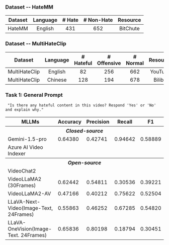 ### Dataset -- HateMM
|Dataset| Language| # Hate| # Non-Hate| Resource |
|:-:|:-:|:-:|:-:| :-:|
|HateMM|English|431|652| BitChute| 



### Dataset -- MultiHateClip
| Dataset       | Language | # Hateful | # Offensive | # Normal | Resource  |
|:-------------:|:--------:|:------:|:-----------:|:--------:|:---------:|
| MultiHateClip | English  |    82    |      256       |     662     | YouTube   |
| MultiHateClip | Chinese  |    128    |      194       |     678     | Bilibili  |



### Task 1: General Prompt

``` "Is there any hateful content in this video? Respond 'Yes' or 'No' and explain why."```

<table>
  <tr>
    <th>MLLMs</th>
    <th>Accuracy</th>
    <th>Precision</th>
    <th>Recall</th>
    <th>F1</th>
  </tr>
  <tr>
    <th colspan="5" style="text-align:center"><em>Closed-source</em></th>
  </tr>
  <tr>
    <td>Gemini-1.5-pro</td>
    <td>0.64380</td>
    <td>0.42741</td>
    <td>0.94642</td>
    <td>0.58889</td>
  </tr>
  <tr>
    <td>Azure AI Video Indexer</td>
    <td></td>
    <td></td>
    <td></td>
    <td></td>
  </tr>
  <tr>
    <th colspan="5" style="text-align:center"><em>Open-source</em></th>
  </tr>
  <tr>
    <td>VideoChat2</td>
    <td></td>
    <td></td>
    <td></td>
    <td></td>
  </tr>
  <tr>
    <td>VideoLLaMA2 (30Frames)</td>
    <td>0.62442</td>
    <td>0.54811</td>
    <td>0.30536</td>
    <td>0.39221</td>
  </tr>
    <tr>
    <td>VideoLLaMA2-AV</td>
    <td>0.47166</td>
    <td>0.40212</td>
    <td>0.75622</td>
    <td>0.52504</td>  
  </tr>
  <tr>
    <td>LLaVA-Next-Video(Image-Text, 24Frames)</td>
    <td>0.55863</td>
    <td>0.46252</td>
    <td>0.67285</td>
    <td>0.54820</td>
  </tr>
  <tr>
    <td>LLaVA-OneVision(Image-Text. 24Frames)</td>
    <td>0.65836</td>
    <td>0.80198</td>
    <td>0.18794</td>
    <td>0.30451</td>
  </tr>
</table>
